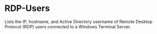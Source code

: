 # RDP-Users
Lists the IP, hostname, and Active Directory username of Remote Desktop Protocol (RDP) users connected to a Windows Terminal Server.
